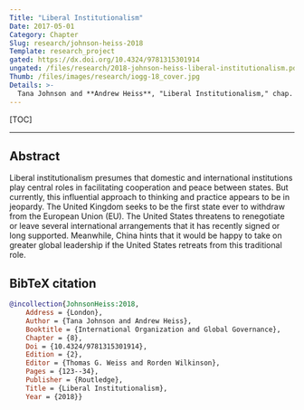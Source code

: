 ```yaml
---
Title: "Liberal Institutionalism"
Date: 2017-05-01
Category: Chapter
Slug: research/johnson-heiss-2018
Template: research_project
gated: https://dx.doi.org/10.4324/9781315301914
ungated: /files/research/2018-johnson-heiss-liberal-institutionalism.pdf
Thumb: /files/images/research/iogg-18_cover.jpg
Details: >-
  Tana Johnson and **Andrew Heiss**, "Liberal Institutionalism," chap. 8 in *International Organization and Global Governance*, 2nd ed., ed. Thomas G. Weiss and Rorden Wilkinson (London: Routledge, 2018), 123–34, doi: [`10.4324/9781315301914`](https://dx.doi.org/10.4324/9781315301914).
---
```


[TOC]

---

## Abstract

Liberal institutionalism presumes that domestic and international institutions play central roles in facilitating cooperation and peace between states. But currently, this influential approach to thinking and practice appears to be in jeopardy. The United Kingdom seeks to be the first state ever to withdraw from the European Union (EU). The United States threatens to renegotiate or leave several international arrangements that it has recently signed or long supported. Meanwhile, China hints that it would be happy to take on greater global leadership if the United States retreats from this traditional role.


## BibTeX citation

```bibtex
@incollection{JohnsonHeiss:2018,
    Address = {London},
    Author = {Tana Johnson and Andrew Heiss},
    Booktitle = {International Organization and Global Governance},
    Chapter = {8},
    Doi = {10.4324/9781315301914},
    Edition = {2},
    Editor = {Thomas G. Weiss and Rorden Wilkinson},
    Pages = {123--34},
    Publisher = {Routledge},
    Title = {Liberal Institutionalism},
    Year = {2018}}
```

